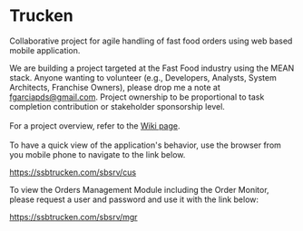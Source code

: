 # Trucken
Collaborative project for agile handling of fast food orders using web based mobile application.

We are building a project targeted at the Fast Food industry using the MEAN stack. Anyone wanting to volunteer (e.g., Developers, Analysts, System Architects, Franchise Owners), please drop me a note at fgarciapds@gmail.com. Project ownership to be proportional to task completion contribution or stakeholder sponsorship level.<br><br>
For a project overview, refer to the <a href="https://github.com/Celeribus/FasterFood/wiki">Wiki page</a>.<br><br>
To have a quick view of the application's behavior, use the browser from you mobile phone to navigate to the link below. <br>

<a href="https://ssbtrucken.com/sbsrv/cus">https://ssbtrucken.com/sbsrv/cus</a>

To view the Orders Management Module including the Order Monitor, please request a user and password and use it with the link below:

<a href="https://ssbtrucken.com/sbsrv/mgr">https://ssbtrucken.com/sbsrv/mgr</a>
